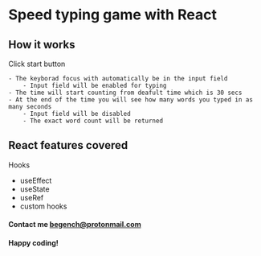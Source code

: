 # Speed typing game with React

## How it works

Click start button

    - The keyborad focus with automatically be in the input field
        - Input field will be enabled for typing
    - The time will start counting from deafult time which is 30 secs
    - At the end of the time you will see how many words you typed in as many seconds
        - Input field will be disabled
        - The exact word count will be returned
        
## React features covered

Hooks
  - useEffect
  - useState
  - useRef
  - custom hooks

#### Contact me begench@protonmail.com
#### Happy coding!
